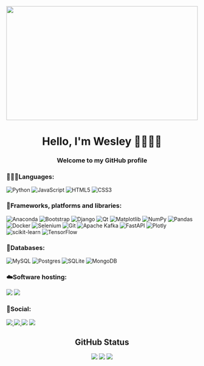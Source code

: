 <p align='center'><img src='https://i.pinimg.com/originals/83/b8/09/83b809857acd41a7bad4935b4734f9fc.gif' width='100%' height='300'></p>
<h1 align='center'>Hello, I'm Wesley 🖖👨🏾‍💻</h1>
<h3 align='center'>Welcome to my GitHub profile</h3>

<h3>👨🏾‍💻Languages:</h3>

![Python](https://img.shields.io/badge/python-3670A0?style=for-the-badge&logo=python&logoColor=ffffff)
![JavaScript](https://img.shields.io/badge/javascript-%23323330.svg?style=for-the-badge&logo=javascript&logoColor=%23F7DF1E)
![HTML5](https://img.shields.io/badge/html5-%23E34F26.svg?style=for-the-badge&logo=html5&logoColor=white)
![CSS3](https://img.shields.io/badge/css3-%231572B6.svg?style=for-the-badge&logo=css3&logoColor=white)

<h3>🔧Frameworks, platforms and libraries:</h3>

![Anaconda](https://img.shields.io/badge/Anaconda-%2344A833.svg?style=for-the-badge&logo=anaconda&logoColor=white)
![Bootstrap](https://img.shields.io/badge/bootstrap-%23563D7C.svg?style=for-the-badge&logo=bootstrap&logoColor=white)
![Django](https://img.shields.io/badge/django-%23092E20.svg?style=for-the-badge&logo=django&logoColor=white)
![Qt](https://img.shields.io/badge/Qt-%23217346.svg?style=for-the-badge&logo=Qt&logoColor=white)
![Matplotlib](https://img.shields.io/badge/Matplotlib-%23ffffff.svg?style=for-the-badge&logo=Matplotlib&logoColor=black)
![NumPy](https://img.shields.io/badge/numpy-%23013243.svg?style=for-the-badge&logo=numpy&logoColor=white)
![Pandas](https://img.shields.io/badge/pandas-%23150458.svg?style=for-the-badge&logo=pandas&logoColor=white)
![Docker](https://img.shields.io/badge/docker-%230db7ed.svg?style=for-the-badge&logo=docker&logoColor=white)
![Selenium](https://img.shields.io/badge/-selenium-%43B02A?style=for-the-badge&logo=selenium&logoColor=white)
![Git](https://img.shields.io/badge/git-%23F05033.svg?style=for-the-badge&logo=git&logoColor=white)
![Apache Kafka](https://img.shields.io/badge/Apache%20Kafka-000?style=for-the-badge&logo=apachekafka)
![FastAPI](https://img.shields.io/badge/FastAPI-005571?style=for-the-badge&logo=fastapi)
![Plotly](https://img.shields.io/badge/Plotly-%233F4F75.svg?style=for-the-badge&logo=plotly&logoColor=white)
![scikit-learn](https://img.shields.io/badge/scikit--learn-%23F7931E.svg?style=for-the-badge&logo=scikit-learn&logoColor=white)
![TensorFlow](https://img.shields.io/badge/TensorFlow-%23FF6F00.svg?style=for-the-badge&logo=TensorFlow&logoColor=white)


<h3>💾Databases:</h3>

![MySQL](https://img.shields.io/badge/mysql-%2300f.svg?style=for-the-badge&logo=mysql&logoColor=black)
![Postgres](https://img.shields.io/badge/postgres-%23316192.svg?style=for-the-badge&logo=postgresql&logoColor=white)
![SQLite](https://img.shields.io/badge/sqlite-%2307405e.svg?style=for-the-badge&logo=sqlite&logoColor=white)
![MongoDB](https://img.shields.io/badge/MongoDB-%234ea94b.svg?style=for-the-badge&logo=mongodb&logoColor=white)

<h3>☁️Software hosting:</h3>

<div>
	<img src="https://img.shields.io/badge/github%20pages-121013?style=for-the-badge&logo=github&logoColor=white">
	<img src="https://img.shields.io/badge/Railway-131415?style=for-the-badge&logo=railway&logoColor=white">
</div>

<h3>📱Social:</h3>

<div>
	<a href="https://www.linkedin.com/in/wesley-breno-ba2b33208/" target="_blank">
		<img src="https://img.shields.io/badge/LinkedIn-0077B5?style=for-the-badge&logo=linkedin&logoColor=white">
	</a>
	<a href="https://www.instagram.com/_wesleybreno_/" target="_blank">
		<img src="https://img.shields.io/badge/Instagram-E4405F?style=for-the-badge&logo=instagram&logoColor=white">
	</a>	
	<a href="https://www.duolingo.com/profile/_wesleybreno_" target="_blank"><img src="https://img.shields.io/badge/Duolingo-58CC02?style=for-the-badge&logo=Duolingo&logoColor=white"></a>
	<a href="https://wesley-breno.github.io/Portfolio/" target="_blank"><img src="https://img.shields.io/badge/Portfolio-255E63?style=for-the-badge&logo=About.me&logoColor=white"></a>
</div>

<h2 align="center">GitHub Status</h2>
<p align="center">
	<img src="https://github-readme-stats.vercel.app/api?username=Wesley-Breno&theme=midnight-purple&count_private=true"/>
	<img src="https://streak-stats.demolab.com?user=Wesley-Breno&theme=midnight-purple&border_radius=&date_format=j%2Fn%5B%2FY%5D"/>
	<img src="https://github-readme-stats.vercel.app/api/top-langs/?username=Wesley-Breno&theme=midnight-purple&layout=donut&hide=jupyter%20notebook"/>    
</p>
